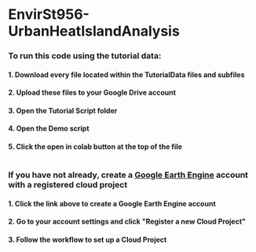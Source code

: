 # EnvirSt956-UrbanHeatIslandAnalysis

### To run this code using the tutorial data:
#### 1. Download every file located within the TutorialData files and subfiles
#### 2. Upload these files to your Google Drive account
#### 3. Open the Tutorial Script folder
#### 4. Open the Demo script
#### 5. Click the open in colab button at the top of the file



#
### If you have not already, create a [Google Earth Engine](https://code.earthengine.google.com/) account with a registered cloud project
#### 1. Click the link above to create a Google Earth Engine account
#### 2. Go to your account settings and click "Register a new Cloud Project"
#### 3. Follow the workflow to set up a Cloud Project

